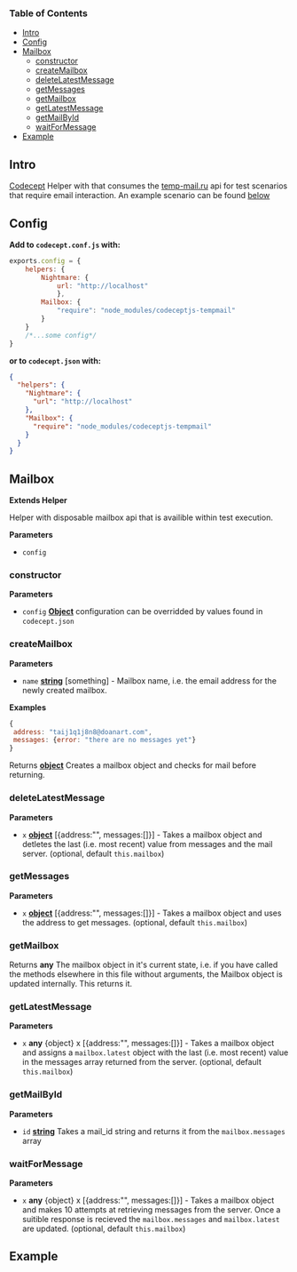 <!-- Generated by documentation.js. Update this documentation by updating the source code. -->

### Table of Contents

-   [Intro](#intro)
-   [Config](#config)
-   [Mailbox](#mailbox)
    -   [constructor](#constructor)
    -   [createMailbox](#createmailbox)
    -   [deleteLatestMessage](#deletelatestmessage)
    -   [getMessages](#getmessages)
    -   [getMailbox](#getmailbox)
    -   [getLatestMessage](#getlatestmessage)
    -   [getMailById](#getmailbyid)
    -   [waitForMessage](#waitformessage)
-   [Example](#example)

## Intro

[Codecept](http://codecept.io/) Helper with that consumes the [temp-mail.ru](https://temp-mail.ru/en/api/) api for test scenarios that require email interaction. An example scenario can be found [below](#example)


## Config

**Add to `codecept.conf.js` with:**

```javascript
exports.config = {
    helpers: {
        Nightmare: {
            url: "http://localhost"
            },
        Mailbox: {
            "require": "node_modules/codeceptjs-tempmail"
        }
    }
    /*...some config*/
}
```

**or to `codecept.json` with:**

```json
{
  "helpers": {
    "Nightmare": {
      "url": "http://localhost"
    },
    "Mailbox": {
      "require": "node_modules/codeceptjs-tempmail"
    }
  }
}
```


## Mailbox

**Extends Helper**

Helper with disposable mailbox api that is availible within test execution.

**Parameters**

-   `config`  

### constructor

**Parameters**

-   `config` **[Object](https://developer.mozilla.org/en-US/docs/Web/JavaScript/Reference/Global_Objects/Object)** configuration can be overridded by values found in `codecept.json`

### createMailbox

**Parameters**

-   `name` **[string](https://developer.mozilla.org/en-US/docs/Web/JavaScript/Reference/Global_Objects/String)** [something] - Mailbox name, i.e. the email address for the newly created mailbox.

**Examples**

```javascript
{
 address: "taij1q1j8n8@doanart.com", 
 messages: {error: "there are no messages yet"}
}
```

Returns **[object](https://developer.mozilla.org/en-US/docs/Web/JavaScript/Reference/Global_Objects/Object)** Creates a mailbox object and checks for mail before returning.

### deleteLatestMessage

**Parameters**

-   `x` **[object](https://developer.mozilla.org/en-US/docs/Web/JavaScript/Reference/Global_Objects/Object)** \[{address:"", messages:\[]}] - Takes a mailbox object and detletes the last (i.e. most recent) value from messages and the mail server. (optional, default `this.mailbox`)

### getMessages

**Parameters**

-   `x` **[object](https://developer.mozilla.org/en-US/docs/Web/JavaScript/Reference/Global_Objects/Object)** \[{address:"", messages:\[]}] - Takes a mailbox object and uses the address to get messages. (optional, default `this.mailbox`)

### getMailbox

Returns **any** The mailbox object in it's current state, i.e. if you have called the methods elsewhere in this file without arguments, the Mailbox object is updated internally. This returns it.

### getLatestMessage

**Parameters**

-   `x` **any** {object} x \[{address:"", messages:\[]}] - Takes a mailbox object and assigns a `mailbox.latest` object with the last (i.e. most recent) value in the messages array returned from the server. (optional, default `this.mailbox`)

### getMailById

**Parameters**

-   `id` **[string](https://developer.mozilla.org/en-US/docs/Web/JavaScript/Reference/Global_Objects/String)** Takes a mail_id string and returns it from the `mailbox.messages` array

### waitForMessage

**Parameters**

-   `x` **any** {object} x \[{address:"", messages:\[]}] - Takes a mailbox object and makes 10 attempts at retrieving messages from the server. Once a suitible response is recieved the `mailbox.messages` and `mailbox.latest` are updated. (optional, default `this.mailbox`)

## Example

```javascript

```

